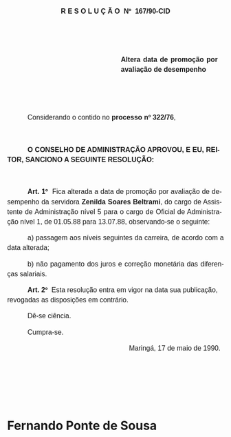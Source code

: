 <body lang=PT-BR style='tab-interval:35.4pt'>

<div class=Section1>

<p class=MsoNormal align=center style='text-align:center;line-height:17.4pt'><b
style='mso-bidi-font-weight:normal'><span style='font-size:12.0pt;mso-bidi-font-size:
10.0pt;font-family:Arial'>R E S O L U Ç Ã O<span style="mso-spacerun: yes"> 
</span>Nº<span style="mso-spacerun: yes">  </span>167/90-CID<o:p></o:p></span></b></p>

<p class=MsoNormal style='line-height:17.4pt'><span style='font-size:12.0pt;
mso-bidi-font-size:10.0pt;font-family:Arial'><![if !supportEmptyParas]>&nbsp;<![endif]><o:p></o:p></span></p>

<p class=MsoNormal style='line-height:17.4pt'><span style='font-size:12.0pt;
mso-bidi-font-size:10.0pt;font-family:Arial'><![if !supportEmptyParas]>&nbsp;<![endif]><o:p></o:p></span></p>

<p class=MsoNormal style='margin-top:0cm;margin-right:10.8pt;margin-bottom:
0cm;margin-left:7.0cm;margin-bottom:.0001pt;text-align:justify;line-height:
17.4pt'><b style='mso-bidi-font-weight:normal'><span style='font-size:12.0pt;
mso-bidi-font-size:10.0pt;font-family:Arial'>Altera data de promoção por
avaliação de desempenho</span></b><span style='font-size:12.0pt;mso-bidi-font-size:
10.0pt;font-family:Arial'>­<o:p></o:p></span></p>

<p class=MsoNormal style='line-height:17.4pt'><span style='font-size:12.0pt;
mso-bidi-font-size:10.0pt;font-family:Arial'><![if !supportEmptyParas]>&nbsp;<![endif]><o:p></o:p></span></p>

<p class=MsoNormal style='line-height:17.4pt'><span style='font-size:12.0pt;
mso-bidi-font-size:10.0pt;font-family:Arial'><![if !supportEmptyParas]>&nbsp;<![endif]><o:p></o:p></span></p>

<p class=MsoNormal style='text-indent:35.45pt;line-height:17.4pt'><span
style='font-size:12.0pt;mso-bidi-font-size:10.0pt;font-family:Arial'>Considerando
o contido no <b>processo nº 322/76</b>,<o:p></o:p></span></p>

<p class=MsoNormal style='margin-left:43.2pt;line-height:17.4pt'><span
style='font-size:12.0pt;mso-bidi-font-size:10.0pt;font-family:Arial'><![if !supportEmptyParas]>&nbsp;<![endif]><o:p></o:p></span></p>

<p class=MsoNormal style='margin-right:7.2pt;text-align:justify;text-indent:
35.45pt;line-height:17.4pt'><b><span style='font-size:12.0pt;mso-bidi-font-size:
10.0pt;font-family:Arial'>O CONSELHO DE ADMINISTRAÇÃO APROVOU, E EU, REITOR,
SANCIONO A SEGUINTE RESOLUÇÃO:<o:p></o:p></span></b></p>

<p class=MsoNormal style='text-align:justify;text-indent:35.45pt;line-height:
17.4pt'><span style='font-size:12.0pt;mso-bidi-font-size:10.0pt;font-family:
Arial'><![if !supportEmptyParas]>&nbsp;<![endif]><o:p></o:p></span></p>

<p class=MsoNormal style='margin-right:3.6pt;text-align:justify;text-indent:
35.45pt;line-height:17.4pt'><b><span style='font-size:12.0pt;mso-bidi-font-size:
10.0pt;font-family:Arial'>Art. 1º<span style="mso-spacerun: yes">  </span></span></b><span
style='font-size:12.0pt;mso-bidi-font-size:10.0pt;font-family:Arial'>Fica
alterada a data de promoção por avaliação de desempenho da servidora <b
style='mso-bidi-font-weight:normal'>Zenilda Soares <span style='mso-bidi-font-weight:
bold'>Beltrami</span></b>, do cargo de Assistente de Administração nível 5 para
o cargo de Oficial de Administração nível 1, de 01.05.88 para 13.07.88,
observando-se o seguinte:<o:p></o:p></span></p>

<p class=MsoNormal style='text-align:justify;text-indent:35.45pt;line-height:
17.4pt'><span style='font-size:12.0pt;mso-bidi-font-size:10.0pt;font-family:
Arial'>a) passagem aos níveis seguintes da carreira, de acordo com a data
alterada;<o:p></o:p></span></p>

<p class=MsoNormal style='text-align:justify;text-indent:35.45pt;line-height:
17.4pt'><span style='font-size:12.0pt;mso-bidi-font-size:10.0pt;font-family:
Arial'>b) não pagamento dos juros e correção monetária das diferenças
salariais.<o:p></o:p></span></p>

<p class=MsoNormal style='margin-right:10.8pt;text-align:justify;text-indent:
35.45pt;line-height:17.4pt'><b><span style='font-size:12.0pt;mso-bidi-font-size:
10.0pt;font-family:Arial'>Art. 2º<span style="mso-spacerun: yes">  </span></span></b><span
style='font-size:12.0pt;mso-bidi-font-size:10.0pt;font-family:Arial'>Esta
resolução entra em vigor na data sua publicação, revogadas as disposições em
contrário.<o:p></o:p></span></p>

<p class=MsoNormal style='margin-right:10.8pt;text-align:justify;text-indent:
35.45pt;line-height:17.4pt'><span style='font-size:12.0pt;mso-bidi-font-size:
10.0pt;font-family:Arial'>Dê-se ciência.<o:p></o:p></span></p>

<p class=MsoNormal style='text-align:justify;text-indent:35.45pt;line-height:
17.4pt'><span style='font-size:12.0pt;mso-bidi-font-size:10.0pt;font-family:
Arial'>Cumpra-se.<o:p></o:p></span></p>

<p class=MsoNormal style='text-align:justify;text-indent:212.65pt;line-height:
17.4pt'><span style='font-size:12.0pt;mso-bidi-font-size:10.0pt;font-family:
Arial'>Maringá, 17 de maio de 1990.<o:p></o:p></span></p>

<p class=MsoNormal style='text-align:justify;text-indent:212.65pt;line-height:
17.4pt'><span style='font-size:12.0pt;mso-bidi-font-size:10.0pt;font-family:
Arial'><![if !supportEmptyParas]>&nbsp;<![endif]><o:p></o:p></span></p>

<p class=MsoNormal style='text-align:justify;text-indent:212.65pt;line-height:
17.4pt'><span style='font-size:12.0pt;mso-bidi-font-size:10.0pt;font-family:
Arial'><![if !supportEmptyParas]>&nbsp;<![endif]><o:p></o:p></span></p>

<p class=MsoNormal style='text-align:justify;text-indent:212.65pt;line-height:
17.4pt'><span style='font-size:12.0pt;mso-bidi-font-size:10.0pt;font-family:
Arial'><![if !supportEmptyParas]>&nbsp;<![endif]><o:p></o:p></span></p>

<h1>Fernando Ponte de Sousa</h1>

</div>

</body>
